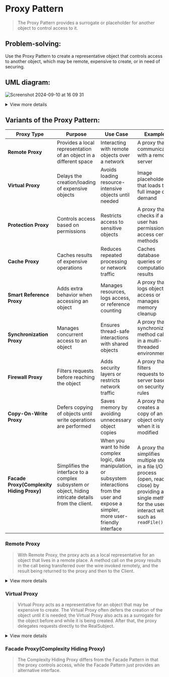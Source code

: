 # Proxy Pattern
> The Proxy Pattern provides a surrogate or placeholder for another object to control access to it.

## Problem-solving:
Use the Proxy Pattern to create a representative object that controls access to another object, which may be remote, expensive to create, or in need of securing.

## UML diagram:
![Screenshot 2024-09-10 at 16 09 31](https://github.com/user-attachments/assets/eede1b84-f968-46b0-b072-bc8249ebece1)

<details>
  <summary>View more details</summary>
  
1. First we have a Subject, which provides an interface for the RealSubject and the Proxy. By implementing the same interface, the Proxy can be substituted for the RealSubject anywhere it occurs.

2. The RealSubject is the object that does the real work. It’s the object that the Proxy represents and controls access to.

3. The Proxy holds a reference to the RealSubject. In some cases, the Proxy may be responsible for creating and destroying the RealSubject. Clients interact with the RealSubject through the Proxy. Because the Proxy and RealSubject implement the same interface (Subject), the Proxy can be substituted anywhere the subject can be used. The Proxy also controls access to the RealSubject; this control may be needed if the Subject is running on a remote machine, if the Subject is expensive to create in some way, or if access to the subject needs to be protected in some way.
</details>

## Variants of the Proxy Pattern:
| Proxy Type | Purpose | Use Case | Example |
|---|---|---|---|
| **Remote Proxy**          | Provides a local representation of an object in a different space | Interacting with remote objects over a network                      | A proxy that communicates with a remote server                          |
| **Virtual Proxy**         | Delays the creation/loading of expensive objects                  | Avoids loading resource-intensive objects until needed               | Image placeholder that loads the full image on demand                   |
| **Protection Proxy**      | Controls access based on permissions                              | Restricts access to sensitive objects                               | A proxy that checks if a user has permission to access certain methods  |
| **Cache Proxy**           | Caches results of expensive operations                            | Reduces repeated processing or network traffic                      | Caches database queries or computational results                        |
| **Smart Reference Proxy** | Adds extra behavior when accessing an object                      | Manages resources, logs access, or reference counting               | A proxy that logs object access or manages memory cleanup               |
| **Synchronization Proxy** | Manages concurrent access to an object                            | Ensures thread-safe interactions with shared objects                | A proxy that synchronizes method calls in a multi-threaded environment  |
| **Firewall Proxy**        | Filters requests before reaching the object                       | Adds security layers or restricts network traffic                   | A proxy that filters requests to a server based on security rules       |
| **Copy-On-Write Proxy**   | Defers copying of objects until write operations are performed    | Saves memory by avoiding unnecessary object copies                  | A proxy that creates a copy of an object only when it is modified       |
| **Facade Proxy(Complexity Hiding Proxy)**   | Simplifies the interface to a complex subsystem or object, hiding intricate details from the client.    | When you want to hide complex logic, data manipulation, or subsystem interactions from the user and expose a simpler, more user-friendly interface                  | A proxy that simplifies multiple steps in a file I/O process (open, read, close) by providing a single method for the user to interact with, such as `readFile()`       |

### Remote Proxy
> With Remote Proxy, the proxy acts as a local representative for an object that lives in a remote place. A method call on the proxy results in the call being transferred over the wire invoked remotely, and the result being returned to the proxy and then to the Client.
<details>
  <summary>View more details</summary>
  
- The proxy object resides on the client's side and has the same interface as the remote object.
- When a client invokes a method on the proxy, the proxy handles the request by sending it over the network to the remote object.
- The remote object performs the operation and returns the result to the proxy, which passes it back to the client.
![Screenshot 2024-09-11 at 14 27 27](https://github.com/user-attachments/assets/78d840fb-d584-4195-8233-9192b1ef1585)
</details>

### Virtual Proxy
> Virtual Proxy acts as a representative for an object that may be expensive to create. The Virtual Proxy often defers the creation of the object until it is needed; the Virtual Proxy also acts as a surrogate for the object before and while it is being created. After that, the proxy delegates requests directly to the RealSubject.
<details>
  <summary>View more details</summary>

1. Sometimes Proxy and Decorator look very similar, but their purposes are different: a decorator adds behavior to a class, while a proxy controls access to it. 

2. How do I make clients use the Proxy rather than the Real Subject? One common technique is to provide a factory that instantiates and returns the subject. Because this happens in a factory method we can then wrap the subject with a proxy before returning it. The client never knows or cares that it’s using a proxy instead of the real thing.

![Screenshot 2024-09-11 at 14 27 54](https://github.com/user-attachments/assets/fde739b2-e29c-4241-bf55-77835bcf2768)

#### Virtual Proxy vs Decorator
> Even though they both wrap an object, their purposes are different: Virtual Proxy is about managing object creation, while Decorator is about enhancing object behavior.
- Virtual Proxy controls access to an object by delaying its instantiation or managing resource-intensive processes.
- Decorator dynamically adds new functionality to an object without changing its interface, often stacking multiple decorators.
</details>

### Facade Proxy(Complexity Hiding Proxy)
> The Complexity Hiding Proxy differs from the Facade Pattern in that the proxy controls access, while the Facade Pattern just provides an alternative interface.


